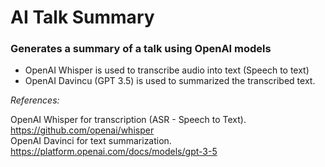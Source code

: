 # AI Talk Summary

### Generates a summary of a talk using OpenAI models

- OpenAI Whisper is used to transcribe audio into text (Speech to text)
- OpenAI Davincu (GPT 3.5) is used to summarized the transcribed text. 


*References:*

OpenAI Whisper for transcription (ASR - Speech to Text). https://github.com/openai/whisper<br>
OpenAI Davinci for text summarization. https://platform.openai.com/docs/models/gpt-3-5
